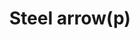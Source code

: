 ---
layout: item
title: Steel arrow(p)
item-id: 887
datatable: true
id: 887
name: "Steel arrow(p)"
members: true
lowalch: 4
highalch: 7
examine: "Venomous-looking arrows."
monsters:
  - id: 530
    name: "Tribesman"
    members: true
    combat_level: 32
    wiki_url: "https://oldschool.runescape.wiki/w/Tribesman"
    drops:
      - quantity: "5"
        rarity: 0.014492753623188406
        drop_requirements: null
  - id: 2613
    name: "Boris"
    members: true
    combat_level: 24
    wiki_url: "https://oldschool.runescape.wiki/w/Boris"
    drops:
      - quantity: "5"
        rarity: 0.01953125
        drop_requirements: null
  - id: 2614
    name: "Imre"
    members: true
    combat_level: 24
    wiki_url: "https://oldschool.runescape.wiki/w/Imre"
    drops:
      - quantity: "5"
        rarity: 0.01953125
        drop_requirements: null
  - id: 2615
    name: "Yuri"
    members: true
    combat_level: 24
    wiki_url: "https://oldschool.runescape.wiki/w/Yuri"
    drops:
      - quantity: "5"
        rarity: 0.01953125
        drop_requirements: null
  - id: 2616
    name: "Joseph"
    members: true
    combat_level: 24
    wiki_url: "https://oldschool.runescape.wiki/w/Joseph"
    drops:
      - quantity: "5"
        rarity: 0.01953125
        drop_requirements: null
  - id: 2617
    name: "Nikolai"
    members: true
    combat_level: 24
    wiki_url: "https://oldschool.runescape.wiki/w/Nikolai"
    drops:
      - quantity: "5"
        rarity: 0.01953125
        drop_requirements: null
  - id: 2618
    name: "Eduard"
    members: true
    combat_level: 24
    wiki_url: "https://oldschool.runescape.wiki/w/Eduard"
    drops:
      - quantity: "5"
        rarity: 0.01953125
        drop_requirements: null
  - id: 2619
    name: "Lev"
    members: true
    combat_level: 24
    wiki_url: "https://oldschool.runescape.wiki/w/Lev"
    drops:
      - quantity: "5"
        rarity: 0.01953125
        drop_requirements: null
  - id: 2620
    name: "Georgy"
    members: true
    combat_level: 24
    wiki_url: "https://oldschool.runescape.wiki/w/Georgy"
    drops:
      - quantity: "5"
        rarity: 0.01953125
        drop_requirements: null
  - id: 2621
    name: "Svetlana"
    members: true
    combat_level: 24
    wiki_url: "https://oldschool.runescape.wiki/w/Svetlana"
    drops:
      - quantity: "5"
        rarity: 0.01953125
        drop_requirements: null
  - id: 2622
    name: "Irina"
    members: true
    combat_level: 24
    wiki_url: "https://oldschool.runescape.wiki/w/Irina"
    drops:
      - quantity: "5"
        rarity: 0.01953125
        drop_requirements: null
  - id: 2623
    name: "Alexis"
    members: true
    combat_level: 24
    wiki_url: "https://oldschool.runescape.wiki/w/Alexis"
    drops:
      - quantity: "5"
        rarity: 0.01953125
        drop_requirements: null
  - id: 2624
    name: "Milla"
    members: true
    combat_level: 24
    wiki_url: "https://oldschool.runescape.wiki/w/Milla"
    drops:
      - quantity: "5"
        rarity: 0.01953125
        drop_requirements: null
  - id: 2625
    name: "Galina"
    members: true
    combat_level: 24
    wiki_url: "https://oldschool.runescape.wiki/w/Galina"
    drops:
      - quantity: "5"
        rarity: 0.01953125
        drop_requirements: null
  - id: 2626
    name: "Sofiya"
    members: true
    combat_level: 24
    wiki_url: "https://oldschool.runescape.wiki/w/Sofiya"
    drops:
      - quantity: "5"
        rarity: 0.01953125
        drop_requirements: null
  - id: 2627
    name: "Ksenia"
    members: true
    combat_level: 24
    wiki_url: "https://oldschool.runescape.wiki/w/Ksenia"
    drops:
      - quantity: "5"
        rarity: 0.01953125
        drop_requirements: null
  - id: 2628
    name: "Yadviga"
    members: true
    combat_level: 24
    wiki_url: "https://oldschool.runescape.wiki/w/Yadviga"
    drops:
      - quantity: "5"
        rarity: 0.01953125
        drop_requirements: null
  - id: 2629
    name: "Nikita"
    members: true
    combat_level: 24
    wiki_url: "https://oldschool.runescape.wiki/w/Nikita"
    drops:
      - quantity: "5"
        rarity: 0.01953125
        drop_requirements: null
  - id: 2630
    name: "Vera"
    members: true
    combat_level: 24
    wiki_url: "https://oldschool.runescape.wiki/w/Vera"
    drops:
      - quantity: "5"
        rarity: 0.01953125
        drop_requirements: null
  - id: 2631
    name: "Zoja"
    members: true
    combat_level: 24
    wiki_url: "https://oldschool.runescape.wiki/w/Zoja"
    drops:
      - quantity: "5"
        rarity: 0.01953125
        drop_requirements: null
  - id: 2632
    name: "Liliya"
    members: true
    combat_level: 24
    wiki_url: "https://oldschool.runescape.wiki/w/Liliya"
    drops:
      - quantity: "5"
        rarity: 0.01953125
        drop_requirements: null
---